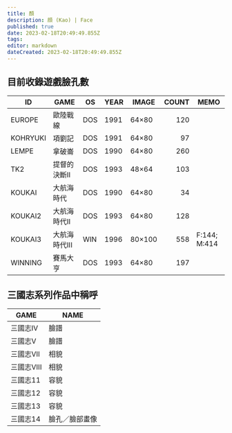 ```yaml
---
title: 顏
description: 顔 (Kao) | Face
published: true
date: 2023-02-18T20:49:49.855Z
tags: 
editor: markdown
dateCreated: 2023-02-18T20:49:49.855Z
---
```


## 目前收錄遊戲臉孔數

| ID | GAME | OS | YEAR | IMAGE | COUNT | MEMO |
|--|--|--|--|--|--:|--|
| EUROPE | 歐陸戰線 | DOS | 1991 | 64×80 | 120 |  | 
| KOHRYUKI | 項劉記 | DOS | 1991 | 64×80 | 97 |  | 
| LEMPE | 拿破崙 | DOS | 1990 | 64×80 | 260 |  | 
| TK2 | 提督的決斷II | DOS | 1993 | 48×64 | 103 |  | 
| KOUKAI | 大航海時代 | DOS | 1990 | 64×80 | 34 |  | 
| KOUKAI2 | 大航海時代II | DOS | 1993 | 64×80 | 128 |  | 
| KOUKAI3 | 大航海時代III | WIN | 1996 | 80×100 | 558 | F:144; M:414 | 
| WINNING | 賽馬大亨 | DOS | 1993 | 64×80 | 197 |  | 



## 三國志系列作品中稱呼

| GAME | NAME |
|--|--|
| 三國志IV | 臉譜 |
| 三國志V | 臉譜 |
| 三國志VII | 相貌 |
| 三國志VIII | 相貌 |
| 三國志11 | 容貌 |
| 三國志12 | 容貌 |
| 三國志13 | 容貌 |
| 三國志14 | 臉孔／臉部畫像 |
